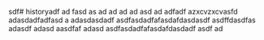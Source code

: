 sdf# historyadf
ad
fasd
as
ad
ad
ad
ad
asd
ad
adfadf
azxcvzxcvasfd
adasdadfadfasd
a
adasdasdadf
asdfasdadfafasdafdasdasdf
asdffdasdfas
adasdf
adasd
aasdfaf
adasd
asdfasdadfafasdafdasdadf
asdf
ad


